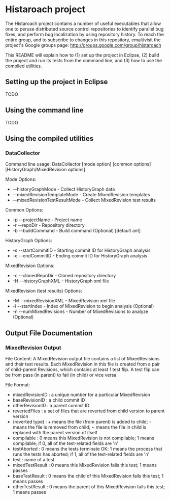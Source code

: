 Histaroach project
==================

The Histaroach project contains a number of useful executables that
allow one to peruse distributed source control repositories to
identify parallel bug fixes, and perform bug localization by using
repository history. To reach the entire group, and to subscribe to
changes in this repository, email/visit the project's Google groups
page: http://groups.google.com/group/histaroach

This README will explain how to (1) set up the project in Eclipse, (2)
build the project and run its tests from the command line, and (3) how
to use the compiled utilities.


Setting up the project in Eclipse
----------------------------------

TODO


Using the command line
-----------------------

TODO


Using the compiled utilities
-----------------------------

### DataCollector

Command line usage: DataCollector [mode option] [common options] [HistoryGraph/MixedRevision options]

Mode Options:
 * --historyGraphMode                      - Collect HistoryGraph data
 * --mixedRevisionTemplateMode             - Create MixedRevision templates
 * --mixedRevisionTestResultMode           - Collect MixedRevision test results
 
Common Options:
 * -p --projectName                        - Project name
 * -r --repoDir                            - Repository directory
 * -b --buildCommand                       - Build command (Optional) [default ant]
 
HistoryGraph Options:
 * -s --startCommitID                      - Starting commit ID for HistoryGraph analysis
 * -e --endCommitID                        - Ending commit ID for HistoryGraph analysis

MixedRevision Options:
 * -c --clonedRepoDir                      - Cloned repository directory
 * -H --historyGraphXML                    - HistoryGraph xml file
 
MixedRevision (test results) Options:
 * -M --mixedRevisionXML                   - MixedRevision xml file
 * -i --startIndex                         - Index of MixedRevision to begin analysis (Optional)
 * -n --numMixedRevisions                  - Number of MixedRevisions to analyze (Optional)


Output File Documentation
--------------------------

### MixedRevision Output

File Content:
A MixedRevision output file contains a list of MixedRevisions and their test results. Each MixedRevision 
in this file is created from a pair of child-parent Revisions, which contains at least 1 test flip. 
A test flip can be from pass (in parent) to fail (in child) or vice versa.

File Format:
 * mixedRevisionID : a unique number for a particular MixedRevision
 * baseRevisionID  : a child commit ID
 * otherRevisionID : a parent commit ID
 * revertedFiles   : a set of files that are reverted from child version to parent version
 * (reverted type) : + means the file (from parent) is added to child;
                     - means the file is removed from child;
                     ~ means the file in child is replaced with the parent version of itself
 * compilable      : 0 means this MixedRevision is not compilable; 1 means compilable;
                     if 0, all of the test-related fields are 'n'
 * testAborted     : 0 means the tests terminate OK; 1 means the process that runs the tests has aborted;
                     if 1, all of the test-related fields are 'n'
 * test            : name of a test
 * mixedTestResult : 0 means this MixedRevision fails this test; 1 means passes
 * baseTestResult  : 0 means the child of this MixedRevision fails this test; 1 means passes
 * otherTestResult : 0 means the parent of this MixedRevision fails this test; 1 means passes
